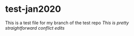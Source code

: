 # test-jan2020

This is a test file for my branch of the test repo
<em> This is pretty straightforward
conflict edits

